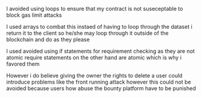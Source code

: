 I avoided using loops to ensure that my contract is not suseceptable to block gas limit attacks

I used arrays to combat this instaed of having to loop through the dataset i return it to the client so he/she may loop through it outside of the blockchain and do as they please

I used avoided using if statements for requirement checking as they are not atomic require statements on the other hand are atomic which is why i favored them

However i do believe giving the owner the rights to delete a user could introduce problems like the front running attack however this could not be avoided because users how abuse the bounty platform have to be punished